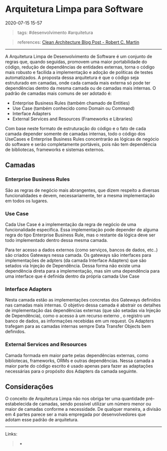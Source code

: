 # Arquitetura Limpa para Software

2020-07-15 15-57

> tags:
> #desenvolvimento #arquitetura

> references:
> [Clean Architecture Blog Post - Robert C. Martin](https://blog.cleancoder.com/uncle-bob/2012/08/13/the-clean-architecture.html)
---
A Arquitetura Limpa de Desenvolvimento de Software é um conjunto de regras que, quando seguidas, promovem uma maior portabilidade do código, redução de dependências de entidades externas, torna o código mais robusto e facilida a implementação e adoção de políticas de testes automatizados.
A proposta dessa arquitetura é que o código seja estruturado em camadas, onde cada camada mais externa só pode ter dependências dentro da mesma camada ou de camadas mais internas. O padrão de camadas mais comuns de ser adotado é:

- Enterprise Business Rules (também chamado de Entities)
- Use Case (também conhecido como Domain ou Command)
- Interface Adapters
- External Services and Resources (Frameworks e Libraries)

Com base neste formato de estruturação do código e o fato de cada camada depender somente de camadas internas, todo o código dos UseCases e Enterprise Business Rules concentrarão as lógicas de negócio do software e serão completamente portáveis, pois não tem dependência de bibliotecas, frameworks e sistemas externos.

## Camadas

### Enterprise Business Rules

São as regras de negócio mais abrangentes, que dizem respeito a diversas funcionalidades e devem, necessariamente, ter a mesma implementação em todos os lugares.

### Use Case

Cada Use Case é a implementação da regra de negócio de uma funcionalidade específica. Essa implementação pode depender de alguma regra do tipo Enterprise Business Rule, mas o restante da lógica deve ser todo implementado dentro dessa mesma camada. 

Para ter acesso a dados externos (como serviços, bancos de dados, etc..) são criados Gateways nessa camada. Os gateways são interfaces para implementações de adpters (da camada Interface Adapters) que são setados via Injeção de Dependência. Dessa forma não existe uma dependência direta para a implementação, mas sim uma dependência para uma interface que é definida dentro da própria camada Use Case

### Interface Adapters

Nesta camada estão as implementações concretas dos Gateways definidos nas camadas mais internas. O objetivo dessa camada é abstrair os detalhes de implementação das dependências externas (que são setadas via Injeção de Dependência), como o acesso à um recurso externo , o registro um banco de dados, as informações recebidas em um request. Os Adapters trafegam para as camadas internas sempre Data Transfer Objects bem definidos.

### External Services and Resources

Camada formada em maior parte pelas dependências externas, como bibliotecas, frameworks, ORMs e outras dependências. Nessa camada a maior parte do código escrito é usado apenas para fazer as adaptações necessárias para o propósito dos Adapters da camada seguinte.

## Considerações

O conceito de Arquitetura Limpa não nos obriga ter uma quantidade pré-estabelecida de camadas, sendo possível utilizar um número menor ou maior de camadas conforme a necessidade. De qualquer maneira, a divisão em 4 partes parece ser a mais empregada por desenvolvedores que adotam esse padrão de arquitetura.

---

Links:

>   - 